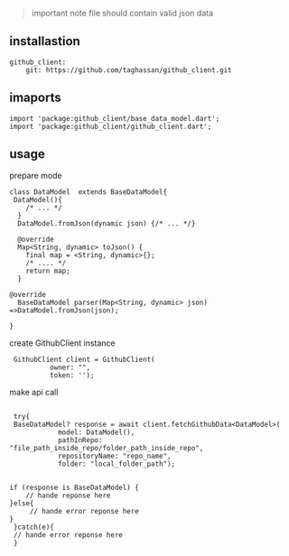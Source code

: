 > important note file should contain valid json data

## installastion

```
github_client:
    git: https://github.com/taghassan/github_client.git
```

## imaports
```
import 'package:github_client/base_data_model.dart';
import 'package:github_client/github_client.dart';
```

## usage
prepare mode
```
class DataModel  extends BaseDataModel{
 DataModel(){
    /* ... */
  }
  DataModel.fromJson(dynamic json) {/* ... */}

  @override
  Map<String, dynamic> toJson() {
    final map = <String, dynamic>{};
    /* .... */
    return map;
  }

@override
  BaseDataModel parser(Map<String, dynamic> json) =>DataModel.fromJson(json);

} 
```
create GithubClient instance 
```
 GithubClient client = GithubClient(
          owner: "",
          token: '');
```
make api call
```
 
 try{
 BaseDataModel? response = await client.fetchGithubData<DataModel>(
            model: DataModel(),
            pathInRepo: "file_path_inside_repo/folder_path_inside_repo",
            repositoryName: "repo_name",
            folder: "local_folder_path");


if (response is BaseDataModel) {
    // hande reponse here 
}else{
     // hande error reponse here 
}
 }catch(e){
 // hande error reponse here 
 }

```